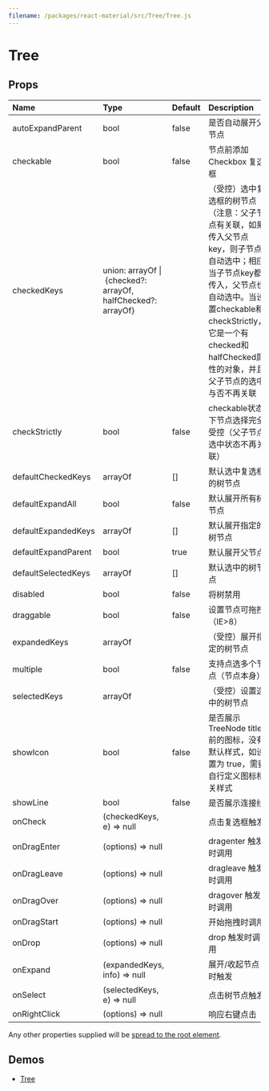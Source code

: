 ```yaml
---
filename: /packages/react-material/src/Tree/Tree.js
---
```


<!--- This documentation is automatically generated, do not try to edit it. -->

# Tree



## Props

| Name | Type | Default | Description |
|:-----|:-----|:--------|:------------|
| <span class="prop-name">autoExpandParent</span> | <span class="prop-type">bool | <span class="prop-default">false</span> | 是否自动展开父节点 |
| <span class="prop-name">checkable</span> | <span class="prop-type">bool | <span class="prop-default">false</span> | 节点前添加 Checkbox 复选框 |
| <span class="prop-name">checkedKeys</span> | <span class="prop-type">union:&nbsp;arrayOf&nbsp;&#124;<br>&nbsp;{checked?: arrayOf, halfChecked?: arrayOf}<br> |  | （受控）选中复选框的树节点 （注意：父子节点有关联，如果传入父节点key，则子节点自动选中；相应当子节点key都传入，父节点也自动选中。当设置checkable和checkStrictly，它是一个有checked和halfChecked属性的对象，并且父子节点的选中与否不再关联 |
| <span class="prop-name">checkStrictly</span> | <span class="prop-type">bool | <span class="prop-default">false</span> | checkable状态下节点选择完全受控（父子节点选中状态不再关联） |
| <span class="prop-name">defaultCheckedKeys</span> | <span class="prop-type">arrayOf | <span class="prop-default">[]</span> | 默认选中复选框的树节点 |
| <span class="prop-name">defaultExpandAll</span> | <span class="prop-type">bool | <span class="prop-default">false</span> | 默认展开所有树节点 |
| <span class="prop-name">defaultExpandedKeys</span> | <span class="prop-type">arrayOf | <span class="prop-default">[]</span> | 默认展开指定的树节点 |
| <span class="prop-name">defaultExpandParent</span> | <span class="prop-type">bool | <span class="prop-default">true</span> | 默认展开父节点 |
| <span class="prop-name">defaultSelectedKeys</span> | <span class="prop-type">arrayOf | <span class="prop-default">[]</span> | 默认选中的树节点 |
| <span class="prop-name">disabled</span> | <span class="prop-type">bool | <span class="prop-default">false</span> | 将树禁用 |
| <span class="prop-name">draggable</span> | <span class="prop-type">bool | <span class="prop-default">false</span> | 设置节点可拖拽（IE>8） |
| <span class="prop-name">expandedKeys</span> | <span class="prop-type">arrayOf |  | （受控）展开指定的树节点 |
| <span class="prop-name">multiple</span> | <span class="prop-type">bool | <span class="prop-default">false</span> | 支持点选多个节点（节点本身） |
| <span class="prop-name">selectedKeys</span> | <span class="prop-type">arrayOf |  | （受控）设置选中的树节点 |
| <span class="prop-name">showIcon</span> | <span class="prop-type">bool | <span class="prop-default">false</span> | 是否展示 TreeNode title 前的图标，没有默认样式，如设置为 true，需要自行定义图标相关样式 |
| <span class="prop-name">showLine</span> | <span class="prop-type">bool | <span class="prop-default">false</span> | 是否展示连接线 |
| <span class="prop-name">onCheck</span> | <span class="prop-type">(checkedKeys, e) => null |  | 点击复选框触发 |
| <span class="prop-name">onDragEnter</span> | <span class="prop-type">(options) => null |  | dragenter 触发时调用 |
| <span class="prop-name">onDragLeave</span> | <span class="prop-type">(options) => null |  | dragleave 触发时调用 |
| <span class="prop-name">onDragOver</span> | <span class="prop-type">(options) => null |  | dragover 触发时调用 |
| <span class="prop-name">onDragStart</span> | <span class="prop-type">(options) => null |  | 开始拖拽时调用 |
| <span class="prop-name">onDrop</span> | <span class="prop-type">(options) => null |  | drop 触发时调用 |
| <span class="prop-name">onExpand</span> | <span class="prop-type">(expandedKeys, info) => null |  | 展开/收起节点时触发 |
| <span class="prop-name">onSelect</span> | <span class="prop-type">(selectedKeys, e) => null |  | 点击树节点触发 |
| <span class="prop-name">onRightClick</span> | <span class="prop-type">(options) => null |  | 响应右键点击 |

Any other properties supplied will be [spread to the root element](/guides/api#spread).

## Demos

- [Tree](/demos/tree)

